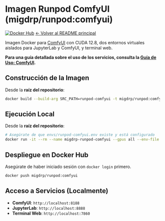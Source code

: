 # Imagen Runpod ComfyUI (migdrp/runpod:comfyui)

[![Docker Hub](https://img.shields.io/docker/v/migdrp/runpod/comfyui?sort=semver)](https://hub.docker.com/r/migdrp/runpod)
[<- Volver al README principal](../README.md)

Imagen Docker para [ComfyUI](https://github.com/comfyanonymous/ComfyUI) con CUDA 12.8, dos entornos virtuales aislados para JupyterLab y ComfyUI, y terminal web.

**Para una guía detallada sobre el uso de los servicios, consulta la [Guía de Uso: ComfyUI](../docs/usage-comfyui.md).**

## Construcción de la Imagen

Desde la **raíz del repositorio**:
```bash
docker build --build-arg SRC_PATH=runpod-comfyui -t migdrp/runpod:comfyui -f runpod-comfyui/Dockerfile .
```

## Ejecución Local

Desde la **raíz del repositorio**:
```bash
# Asegúrate de que envs/runpod-comfyui.env existe y está configurado
docker run -it --rm --name migdrp-runpod-comfyui --gpus all --env-file envs/runpod-comfyui.env -p 8188:8188 -p 8888:8888 -p 7860:7860 -v comfyui_workspace:/workspace -v ./runpod-comfyui/workspace:/workspace_template:ro migdrp/runpod:comfyui
```

## Despliegue en Docker Hub

Asegúrate de haber iniciado sesión con `docker login` primero.
```bash
docker push migdrp/runpod:comfyui
```

## Acceso a Servicios (Localmente)

*   **ComfyUI**: `http://localhost:8188`
*   **JupyterLab**: `http://localhost:8888`
*   **Terminal Web**: `http://localhost:7860`